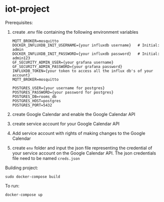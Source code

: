 # iot-project

Prerequisites:
1. create .env file containing the following environment variables
    ```shell
    MQTT_BROKER=mosquitto
    DOCKER_INFLUXDB_INIT_USERNAME={your influxdb username}   # Initial: admin
    DOCKER_INFLUXDB_INIT_PASSWORD={your influxdb password}   # Initial: admin123
    GF_SECURITY_ADMIN_USER={your grafana username}
    GF_SECURITY_ADMIN_PASSWORD={your grafana password}
    INFLUXDB_TOKEN={your token to access all the influx db's of your account}
    MQTT_BROKER=mosquitto

    POSTGRES_USER={your username for postgres}
    POSTGRES_PASSWORD={your password for postgres}
    POSTGRES_DB=rooms_db
    POSTGRES_HOST=postgres
    POSTGRES_PORT=5432
    ```

2. create Google Calendar and enable the Google Calendar API
3. create service account for your Google Calendar API
4. Add service account with rights of making changes to the Google Calendar
5. create `env` folder and input the json file representing the credential of your service account on the Google Calendar API. The json credentials file need to be named `creds.json`



Building project:
```shell
sudo docker-compose build
```

To run:
```shell
docker-compose up
```

